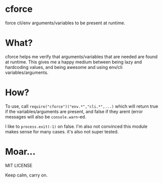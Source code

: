 cforce
======

force cli/env arguments/variables to be present at runtime.

# What?

cforce helps me verify that arguments/variables that are needed
are found at runtime. This gives me a happy medium between being
lazy and hardcoding values, and being awesome and using env/cli
variables/arguments. 

# How?

To use, call `require("cforce")("env.*","cli.*",...)`
which will return true if the variables/arguments are present,
and false if they arent (error messages will also be `console.warn`-ed.

I like to `process.exit(-1)` on false. I'm also not convinced this
module makes sense for many cases. it's also not super tested.

# Moar...
  
MIT LICENSE

Keep calm, carry on.